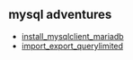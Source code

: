 ## mysql adventures

- [install_mysqlclient_mariadb](https://github.com/mohsenet/mysql_adventures/tree/main/install_mysqlclient_mariadb)
- [import_export_querylimited](https://github.com/mohsenet/mysql_adventures/tree/main/import_export_querylimited)
